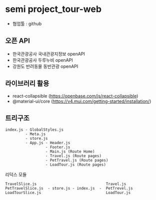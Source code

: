 # semi project_tour-web
- 협업툴 : github


## 오픈 API
- 한국관광공사 국내관광지정보 openAPI
- 한국관광공사 두루누비 openAPI
- 강원도 반려동물 동반관광 openAPI

## 라이브러리 활용
- react-collapsible (https://openbase.com/js/react-collapsible)
- @material-ui/core (https://v4.mui.com/getting-started/installation/)

## 트리구조
```
index.js - GlobalStyles.js
         - Meta.js
         - store.js
         - App.js - Header.js
                  - Footer.js 
                  - Main.js (Route Home)
                  - Travel.js (Route pages)
                  - PetTravel.js (Route pages)
                  - LoadTour.js (Route pages)
```
리덕스 모듈
```
TravelSlice.js                               Travel.js
PetTravelSlice.js  - store.js - index.js  -  PetTrevel.js
LoadTourSlice.js                             LoadTour.js
```